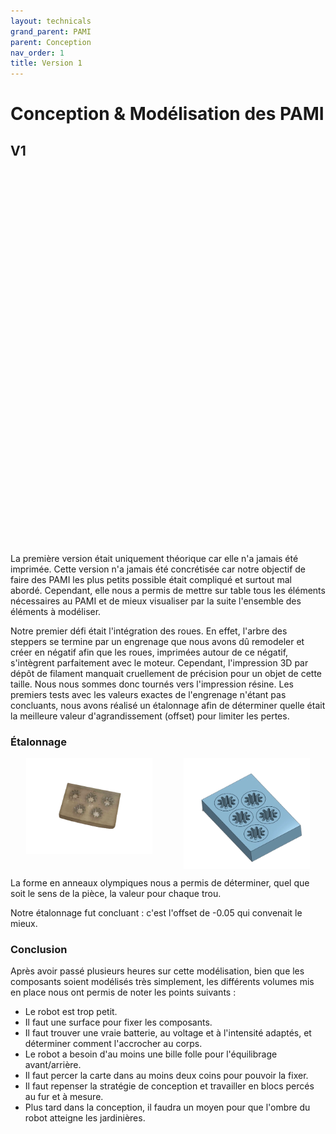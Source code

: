 ```yaml
---
layout: technicals
grand_parent: PAMI
parent: Conception
nav_order: 1
title: Version 1
---
```


# Conception & Modélisation des PAMI

## V1

<model-viewer src="./3d_files/PAMI_testinverser.gltf" ar ar-modes="webxr scene-viewer quick-look" camera-controls tone-mapping="neutral" poster="./3d_files/poster1.webp" shadow-intensity="1" style="display: block; margin-left: auto; margin-right: auto; height: 600px; width:600px;">
    <div class="progress-bar hide" slot="progress-bar">
        <div class="update-bar"></div>
    </div>
</model-viewer>

La première version était uniquement théorique car elle n'a jamais été imprimée. Cette version n'a jamais été concrétisée car notre objectif de faire des PAMI les plus petits possible était compliqué et surtout mal abordé. Cependant, elle nous a permis de mettre sur table tous les éléments nécessaires au PAMI et de mieux visualiser par la suite l'ensemble des éléments à modéliser.

Notre premier défi était l'intégration des roues. En effet, l'arbre des steppers se termine par un engrenage que nous avons dû remodeler et créer en négatif afin que les roues, imprimées autour de ce négatif, s'intègrent parfaitement avec le moteur.
Cependant, l'impression 3D par dépôt de filament manquait cruellement de précision pour un objet de cette taille. Nous nous sommes donc tournés vers l'impression résine. Les premiers tests avec les valeurs exactes de l'engrenage n'étant pas concluants, nous avons réalisé un étalonnage afin de déterminer quelle était la meilleure valeur d'agrandissement (offset) pour limiter les pertes.
### Étalonnage

<div style="display: flex; justify-content: space-around;">
<img src="../../images/etalonnage_reel.webp" height="40%" width="40%">
<img src="../../images/etalonnage_3d.webp" height="40%" width="40%">
</div>

La forme en anneaux olympiques nous a permis de déterminer, quel que soit le sens de la pièce, la valeur pour chaque trou.

Notre étalonnage fut concluant : c'est l'offset de -0.05 qui convenait le mieux.

### Conclusion

Après avoir passé plusieurs heures sur cette modélisation, bien que les composants soient modélisés très simplement, les différents volumes mis en place nous ont permis de noter les points suivants :

- Le robot est trop petit.
- Il faut une surface pour fixer les composants.
- Il faut trouver une vraie batterie, au voltage et à l'intensité adaptés, et déterminer comment l'accrocher au corps.
- Le robot a besoin d'au moins une bille folle pour l'équilibrage avant/arrière.
- Il faut percer la carte dans au moins deux coins pour pouvoir la fixer.
- Il faut repenser la stratégie de conception et travailler en blocs percés au fur et à mesure.
- Plus tard dans la conception, il faudra un moyen pour que l'ombre du robot atteigne les jardinières.